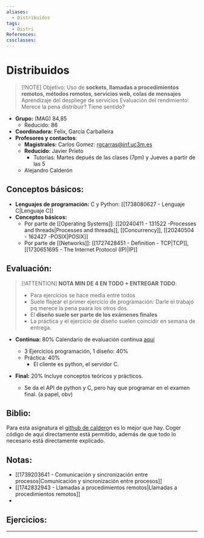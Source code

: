 ```yaml
---
aliases:
  - Distribuidos
tags:
  - Distri
References: 
cssclasses:
---
```

# Distribuidos

> [!NOTE] Objetivo:
> Uso de **sockets, llamadas a procedimientos remotos, métodos remotos, servicios web, colas de mensajes**
> Aprendizaje del despliege de servicios
> Evaluación del rendimiento: Merece la pena distribuir? Tiene sentido?

+ **Grupo:** (MAG) 84,85
	+ Reducido: 86
+ **Coordinadora:** Felix, García Carballeira
+ **Profesores y contactos**:
	+ **Magistrales:** Carlos Gomez: rgcarras@inf.uc3m.es
	+ **Reducido**: Javier Prieto
		+ Tutorías: Martes depués de las clases (7pm) y Jueves a partir de las 5
	+ Alejandro Calderón
## Conceptos básicos: 
+ **Lenguajes de programación:** C y Python: [[1738080627 - Lenguaje C|Lenguaje C]]
+ **Conceptos básicos:** 
  + Por parte de [[Operating Systems]]: [[20240411 - 131522 -Processes and threads|Processes and threads]], [[Concurrency]], [[20240504 - 162427 -POSIX|POSIX]]
  + Por parte de [[Networks]]: [[1727428451 - Definition - TCP|TCP]], [[1730651695 - The Internet Protocol (IP)|IP]]
## Evaluación:
> [!ATTENTION]
> **NOTA MIN DE 4 EN TODO + ENTREGAR TODO**:
> + Para ejercicios se hace media entre todos
> + Suele flojear el primer ejercicio de programación: Darle el trabajo pq merece la pena paara los otros dos.
> + El **diseño suele ser parte de los exámenes finales**
> + La práctica y el ejercicio de diseño suelen coincidir en semana de entrega.


+ **Continua:** 80%
  Calendario de evaluación continua [aquí](https://aulaglobal.uc3m.es/pluginfile.php/7486279/mod_resource/content/16/planificacion-ssdd-2024_25-G84-85-86.pdf)
	+ 3 Ejercicios programación, 1 diseño: 40%
	+ Práctica: 40%
		+ El cliente es python, el servidor C.
	 
+ **Final:** 20%
  Incluye conceptos teóricos y prácticos. 
  + Se da el API de python y C, pero hay que programar en el examen final. (a papel, obv)

## Biblio:
Para esta asignatura el [github de caldero](https://github.com/acaldero/uc3m_sd/blob/main/transparencias/ssdd_sockets.md)n es lo mejor que hay. Coger código de aquí directamente está permitido, además de que todo lo necesario está directamente explicado.

## Notas:
+ [[1739203641 - Comunicación y sincronización entre procesos|Comunicación y sincronización entre procesos]]
+ [[1742832943 - Llamadas a procedimientos remotos|Llamadas a procedimientos remotos]]
+ 
## Ejercicios:


***